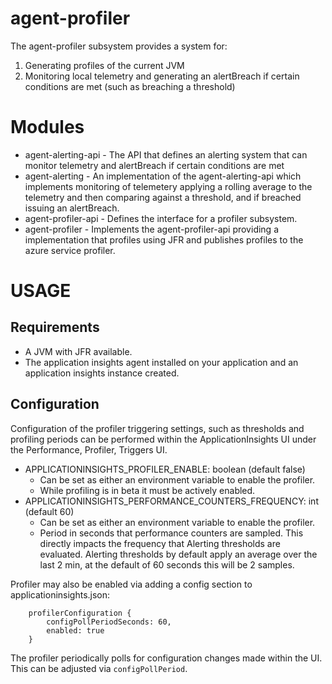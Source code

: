 
# agent-profiler

The agent-profiler subsystem provides a system for:
1. Generating profiles of the current JVM
1. Monitoring local telemetry and generating an alertBreach if certain conditions are
   met (such as breaching a threshold)


# Modules

- agent-alerting-api - The API that defines an alerting system that can monitor telemetry and alertBreach
  if certain conditions are met
- agent-alerting - An implementation of the agent-alerting-api which implements monitoring of telemetery
  applying a rolling average to the telemetry and then comparing against a threshold, and if breached
  issuing an alertBreach.
- agent-profiler-api - Defines the interface for a profiler subsystem.
- agent-profiler - Implements the agent-profiler-api providing a implementation that profiles using JFR and
  publishes profiles to the azure service profiler.


# USAGE

## Requirements

- A JVM with JFR available.
- The application insights agent installed on your application and an application insights instance created.

## Configuration

Configuration of the profiler triggering settings, such as thresholds and profiling periods can be performed within the
ApplicationInsights UI under the Performance, Profiler, Triggers UI.

- APPLICATIONINSIGHTS_PROFILER_ENABLE: boolean (default false)
    - Can be set as either an environment variable to enable the profiler.
    - While profiling is in beta it must be actively enabled.
- APPLICATIONINSIGHTS_PERFORMANCE_COUNTERS_FREQUENCY: int (default 60)
    - Can be set as either an environment variable to enable the profiler.
    - Period in seconds that performance counters are sampled. This directly impacts the frequency that
      Alerting thresholds are evaluated. Alerting thresholds by default apply an average over the last 2 min,
      at the default of 60 seconds this will be 2 samples.

Profiler may also be enabled via adding a config section to applicationinsights.json:

```
    profilerConfiguration {
        configPollPeriodSeconds: 60,
        enabled: true
    }
```

The profiler periodically polls for configuration changes made within the UI. This can be adjusted via
`configPollPeriod`.



